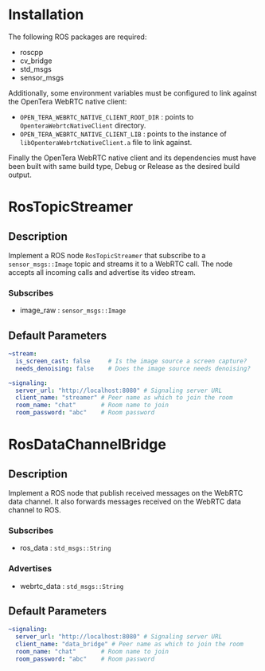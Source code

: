 # Installation

The following ROS packages are required:
* roscpp
* cv_bridge
* std_msgs
* sensor_msgs

Additionally, some environment variables must be configured to link against the OpenTera WebRTC native client:
* `OPEN_TERA_WEBRTC_NATIVE_CLIENT_ROOT_DIR` :
points to `OpenteraWebrtcNativeClient` directory.
* `OPEN_TERA_WEBRTC_NATIVE_CLIENT_LIB` :
points to the instance of `libOpenteraWebrtcNativeClient.a` file to link against.

Finally the OpenTera WebRTC native client and its dependencies must have been built with same build type, Debug or
Release as the desired build output.

# RosTopicStreamer

## Description

Implement a ROS node `RosTopicStreamer` that subscribe to a `sensor_msgs::Image` topic and streams it to a WebRTC call.
The node accepts all incoming calls and advertise its video stream.

### Subscribes

* image_raw : `sensor_msgs::Image`

## Default Parameters

```yaml
~stream:
  is_screen_cast: false     # Is the image source a screen capture?
  needs_denoising: false    # Does the image source needs denoising?

~signaling:
  server_url: "http://localhost:8080" # Signaling server URL
  client_name: "streamer" # Peer name as which to join the room
  room_name: "chat"       # Room name to join
  room_password: "abc"    # Room password
```

# RosDataChannelBridge

## Description

Implement a ROS node that publish received messages on the WebRTC
data channel. It also forwards messages received on the WebRTC data channel to ROS.

### Subscribes

* ros_data : `std_msgs::String`

### Advertises

* webrtc_data : `std_msgs::String`

## Default Parameters

```yaml
~signaling:
  server_url: "http://localhost:8080" # Signaling server URL
  client_name: "data_bridge" # Peer name as which to join the room
  room_name: "chat"       # Room name to join
  room_password: "abc"    # Room password
```
